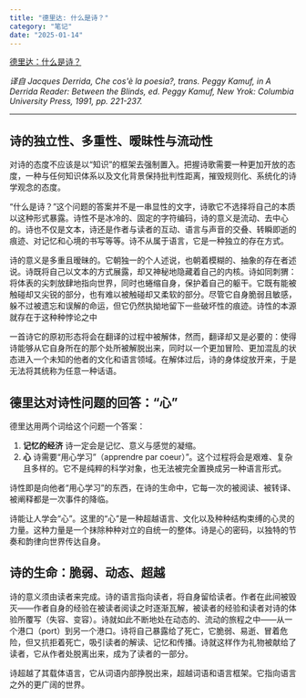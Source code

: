 ```yaml
---
title: "德里达: 什么是诗？"
category: "笔记"
date: "2025-01-14"
---
```


[德里达：什么是诗？](https://ptext.nju.edu.cn/c4/82/c12242a246914/page.htm)

*译自 Jacques Derrida, Che cos'è la poesia?, trans. Peggy Kamuf, in A Derrida Reader: Between the Blinds, ed. Peggy Kamuf, New Yrok: Columbia University Press, 1991, pp. 221-237.*

---

## 诗的独立性、多重性、暧昧性与流动性

对诗的态度不应该是以“知识”的框架去强制置入。把握诗歌需要一种更加开放的态度，一种与任何知识体系以及文化背景保持批判性距离，摧毁规则化、系统化的诗学观念的态度。

“什么是诗？”这个问题的答案并不是一串显性的文字，诗歌它不选择将自己的本质以这种形式暴露。诗性不是冰冷的、固定的字符编码，诗的意义是流动、去中心的。诗也不仅是文本，诗还是作者与读者的互动、语言与声音的交叠、转瞬即逝的痕迹、对记忆和心境的书写等等。诗不从属于语言，它是一种独立的存在方式。

诗的意义是多重且暧昧的。它朝独一的个人述说，也朝着模糊的、抽象的存在者述说。诗既将自己以文本的方式展露，却又神秘地隐藏着自己的内核。诗如同刺猬：将体表的尖刺放肆地指向世界，同时也蜷缩自身，保护着自己的躯干。它既有能被触碰却又尖锐的部分，也有难以被触碰却又柔软的部分。尽管它自身脆弱且敏感，躲不过被遗忘和误解的命运，但它仍然执拗地留下一些破坏性的痕迹。诗性的本源就存在于这种种悖论之中

一首诗它的原初形态将会在翻译的过程中被解体，然而，翻译却又是必要的：使得诗能够从它自身所在的那个处所被解脱出来，同时以一个更加冒险、更加混乱的状态进入一个未知的他者的文化和语言领域。在解体过后，诗的身体绽放开来，于是无法将其统称为任意一种话语。

## 德里达对诗性问题的回答：“心”

德里达用两个词给这个问题一个答案：

1. **记忆的经济**
    诗一定会是记忆、意义与感觉的凝缩。
2. **心**
    诗需要“用心学习”（apprendre par coeur）”。这个过程将会是艰难、复杂且多样的。它不是纯粹的科学对象，也无法被完全置换成另一种语言形式。

诗性即是向他者“用心学习”的东西，在诗的生命中，它每一次的被阅读、被转译、被阐释都是一次事件的降临。

诗能让人学会“心”。这里的“心”是一种超越语言、文化以及种种结构束缚的心灵的力量。这种力量是一个抹除种种对立的自统一的整体。诗是心的密码，以独特的节奏和韵律向世界传达自身。

## 诗的生命：脆弱、动态、超越

诗的意义须由读者来完成。诗的语言指向读者，将自身留给读者。作者在此间被毁灭——作者自身的经验在被读者阅读之时逐渐瓦解，被读者的经验和读者对诗的体验所覆写（失容、变容）。诗就如此不断地处在动态的、流动的旅程之中——从一个港口（port）到另一个港口。诗将自己暴露给了死亡，它脆弱、易逝、冒着危险，但又抗拒着死亡，吸引读者的解读、记忆和传播。诗就这样作为礼物被献给了读者，它从作者处脱离出来，成为了读者的一部分。

诗超越了其载体语言，它从词语内部挣脱出来，超越词语和语言框架。它指向语言之外的更广阔的世界。
